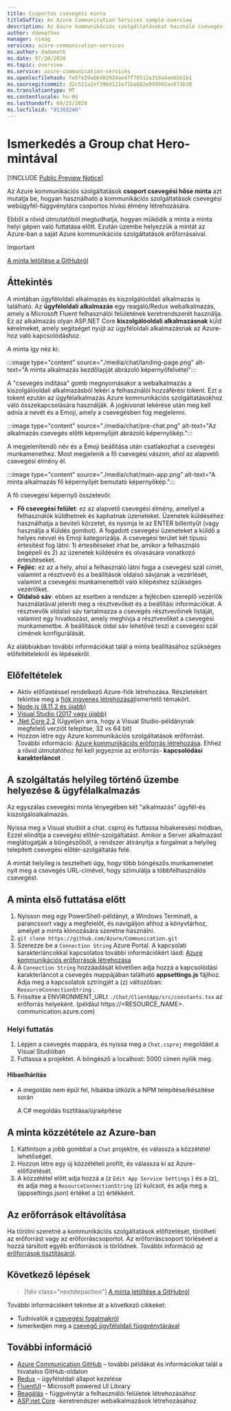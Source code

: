 ```yaml
---
title: Csoportos csevegési minta
titleSuffix: An Azure Communication Services sample overview
description: Az Azure kommunikációs szolgáltatásokat használó csevegési Hero-minta áttekintése, amely lehetővé teszi a fejlesztők számára, hogy többet tudjanak megtudni a minta belső működéséről, és megtudja, hogyan módosíthatja azt.
author: ddematheu
manager: nimag
services: azure-communication-services
ms.author: dademath
ms.date: 07/20/2020
ms.topic: overview
ms.service: azure-communication-services
ms.openlocfilehash: fe5fe29a66483934ae47f70512a310a4ae6bb1b1
ms.sourcegitcommit: 32c521a2ef396d121e71ba682e098092ac673b30
ms.translationtype: MT
ms.contentlocale: hu-HU
ms.lasthandoff: 09/25/2020
ms.locfileid: "91303240"
---
```

# <a name="get-started-with-the-group-chat-hero-sample"></a>Ismerkedés a Group chat Hero-mintával

[!INCLUDE [Public Preview Notice](../includes/public-preview-include.md)]

<!----
> [!WARNING]
> links to our Hero Sample repo need to be updated when the sample is publicly available.
---->

Az Azure kommunikációs szolgáltatások **csoport csevegési hőse minta** azt mutatja be, hogyan használható a kommunikációs szolgáltatások csevegési webügyfél-függvénytára csoportos hívási élmény létrehozására.

Ebből a rövid útmutatóból megtudhatja, hogyan működik a minta a minta helyi gépen való futtatása előtt. Ezután üzembe helyezzük a mintát az Azure-ban a saját Azure kommunikációs szolgáltatások erőforrásaival.

> [!IMPORTANT]
> [A minta letöltése a GitHubról](https://github.com/Azure/Communication/tree/master/samples/Group%20Chat%20Hero%20Sample/Web/Chat)

## <a name="overview"></a>Áttekintés

A mintában ügyféloldali alkalmazás és kiszolgálóoldali alkalmazás is található. Az **ügyféloldali alkalmazás** egy reagáló/Redux webalkalmazás, amely a Microsoft Fluent felhasználói felületének keretrendszerét használja. Ez az alkalmazás olyan ASP.NET Core **kiszolgálóoldali alkalmazásnak** küld kérelmeket, amely segítséget nyújt az ügyféloldali alkalmazásnak az Azure-hoz való kapcsolódáshoz. 

A minta így néz ki:

:::image type="content" source="./media/chat/landing-page.png" alt-text="A minta alkalmazás kezdőlapját ábrázoló képernyőfelvétel":::

A "csevegés indítása" gomb megnyomásakor a webalkalmazás a kiszolgálóoldali alkalmazásból lekéri a felhasználói hozzáférési tokent. Ezt a tokent ezután az ügyfélalkalmazás Azure kommunikációs szolgáltatásokhoz való összekapcsolására használják. A jogkivonat lekérése után meg kell adnia a nevét és a Emoji, amely a csevegésben fog megjelenni. 

:::image type="content" source="./media/chat/pre-chat.png" alt-text="Az alkalmazás csevegés előtti képernyőjét ábrázoló képernyőkép.":::

A megjelenítendő név és a Emoji beállítása után csatlakozhat a csevegési munkamenethez. Most megjelenik a fő csevegési vászon, ahol az alapvető csevegési élmény él.

:::image type="content" source="./media/chat/main-app.png" alt-text="A minta alkalmazás fő képernyőjét bemutató képernyőkép.":::

A fő csevegési képernyő összetevői:

- **Fő csevegési felület**: ez az alapvető csevegési élmény, amellyel a felhasználók küldhetnek és kaphatnak üzeneteket. Üzenetek küldéséhez használhatja a beviteli körzetet, és nyomja le az ENTER billentyűt (vagy használja a Küldés gombot). A fogadott csevegési üzeneteket a küldő a helyes névvel és Emoji kategorizálja. A csevegési terület két típusú értesítést fog látni: 1) értesítéseket írhat be, amikor a felhasználó begépeli és 2) az üzenetek küldésére és olvasására vonatkozó értesítéseket.
- **Fejléc**: ez az a hely, ahol a felhasználó látni fogja a csevegési szál címét, valamint a résztvevő és a beállítások oldalsó sávjának a vezérlését, valamint a csevegési munkamenetből való kilépéshez szükséges vezérlőket.
- **Oldalsó sáv**: ebben az esetben a rendszer a fejlécben szereplő vezérlők használatával jeleníti meg a résztvevőket és a beállítási információkat. A résztvevők oldalsó sáv tartalmazza a csevegés résztvevőinek listáját, valamint egy hivatkozást, amely meghívja a résztvevőket a csevegési munkamenetbe. A beállítások oldal sáv lehetővé teszi a csevegési szál címének konfigurálását. 

Az alábbiakban további információkat talál a minta beállításához szükséges előfeltételekről és lépésekről.

## <a name="prerequisites"></a>Előfeltételek

- Aktív előfizetéssel rendelkező Azure-fiók létrehozása. Részletekért tekintse meg a [fiók ingyenes létrehozását](https://azure.microsoft.com/free/?WT.mc_id=A261C142F)ismertető témakört.
- [Node.js (8.11.2 és újabb)](https://nodejs.org/en/download/)
- [Visual Studio (2017 vagy újabb)](https://visualstudio.microsoft.com/vs/)
- [.Net Core 2,2](https://dotnet.microsoft.com/download/dotnet-core/2.2) (Ügyeljen arra, hogy a Visual Studio-példánynak megfelelő verziót telepítse, 32 vs 64 bit)
- Hozzon létre egy Azure kommunikációs szolgáltatások erőforrást. További információ: [Azure kommunikációs erőforrás létrehozása](../quickstarts/create-communication-resource.md). Ehhez a rövid útmutatóhoz fel kell jegyeznie az erőforrás- **kapcsolódási karakterláncot** .

## <a name="locally-deploying-the-service--client-app"></a>A szolgáltatás helyileg történő üzembe helyezése & ügyfélalkalmazás

Az egyszálas csevegési minta lényegében két "alkalmazás" ügyfél-és kiszolgálóalkalmazás.

Nyissa meg a Visual studiót a chat. csproj és futtassa hibakeresési módban, Ezzel elindítja a csevegési előtér-szolgáltatást. Amikor a Server alkalmazást meglátogatják a böngészőből, a rendszer átirányítja a forgalmat a helyileg telepített csevegési előtér-szolgáltatás felé.

A mintát helyileg is tesztelheti úgy, hogy több böngészős munkamenetet nyit meg a csevegés URL-címével, hogy szimulálja a többfelhasználós csevegést.

## <a name="before-running-the-sample-for-the-first-time"></a>A minta első futtatása előtt

1. Nyisson meg egy PowerShell-példányt, a Windows Terminalt, a parancssort vagy a megfelelőt, és navigáljon ahhoz a könyvtárhoz, amelyet a minta klónozására szeretne használni.
2. `git clone https://github.com/Azure/Communication.git`
3. Szerezze be a `Connection String` Azure Portal. A kapcsolati karakterláncokkal kapcsolatos további információkért lásd: [Azure kommunikációs erőforrások létrehozása](../quickstarts/create-communication-resource.md)
4. A `Connection String` hozzáadását követően adja hozzá a kapcsolódási karakterláncot a csevegés mappájában található **appsettings.js** fájlhoz. Adja meg a kapcsolatok sztringjét a (z) változóban: `ResourceConnectionString` .
5. Frissítse a ENVIRONMENT_URLt `./Chat/ClientApp/src/constants.tsx` az erőforrás helyeként. (például https://<RESOURCE_NAME>. communication.azure.com)

### <a name="local-run"></a>Helyi futtatás

1. Lépjen a csevegés mappára, és nyissa meg a `Chat.csproj` megoldást a Visual Studióban
2. Futtassa a projektet. A böngésző a localhost: 5000 címen nyílik meg.

#### <a name="troubleshooting"></a>Hibaelhárítás

- A megoldás nem épül fel, hibákba ütközik a NPM telepítése/készítése során

   A C# megoldás tisztítása/újraépítése

## <a name="publish-the-sample-to-azure"></a>A minta közzététele az Azure-ban

1. Kattintson a jobb gombbal a `Chat` projektre, és válassza a közzététel lehetőséget.
2. Hozzon létre egy új közzétételi profilt, és válassza ki az Azure-előfizetését.
3. A közzététel előtt adja hozzá a (z `Edit App Service Settings` ) és a (z), és adja meg a `ResourceConnectionString` (z) kulcsot, és adja meg a (appsettings.json) értéket a (z) értékként.

## <a name="clean-up-resources"></a>Az erőforrások eltávolítása

Ha törölni szeretné a kommunikációs szolgáltatások előfizetését, törölheti az erőforrást vagy az erőforráscsoportot. Az erőforráscsoport törlésével a hozzá társított egyéb erőforrások is törlődnek. További információ az [erőforrások tisztításáról](../quickstarts/create-communication-resource.md#clean-up-resources).

## <a name="next-steps"></a>Következő lépések

>[!div class="nextstepaction"] 
>[A minta letöltése a GitHubról](https://github.com/Azure/Communication/tree/master/samples/Group%20Chat%20Hero%20Sample/Web/Chat)

További információkért tekintse át a következő cikkeket:

- Tudnivalók a [csevegési fogalmakról](../concepts/chat/concepts.md)
- Ismerkedjen meg a [csevegő ügyféloldali függvénytárával](../concepts/chat/sdk-features.md)

## <a name="additional-reading"></a>További információ

- [Azure Communication GitHub](https://github.com/Azure/communication) – további példákat és információkat talál a hivatalos GitHub-oldalon
- [Redux](https://redux.js.org/) – ügyféloldali állapot kezelése
- [FluentUI](https://developer.microsoft.com/fluentui#/) – Microsoft powered UI Library
- [Reagálás](https://reactjs.org/) – függvénytár a felhasználói felületek létrehozásához
- [ASP.net Core](https://docs.microsoft.com/aspnet/core/introduction-to-aspnet-core?view=aspnetcore-3.1&preserve-view=true) -keretrendszer webalkalmazások létrehozásához
